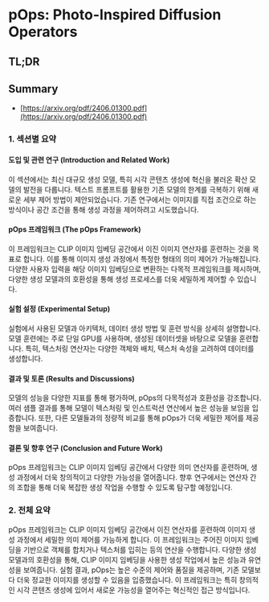 # pOps: Photo-Inspired Diffusion Operators
## TL;DR
## Summary
- [https://arxiv.org/pdf/2406.01300.pdf](https://arxiv.org/pdf/2406.01300.pdf)

### 1. 섹션별 요약

#### 도입 및 관련 연구 (Introduction and Related Work)
이 섹션에서는 최신 대규모 생성 모델, 특히 시각 콘텐츠 생성에 혁신을 불러온 확산 모델의 발전을 다룹니다. 텍스트 프롬프트를 활용한 기존 모델의 한계를 극복하기 위해 새로운 세부 제어 방법이 제안되었습니다. 기존 연구에서는 이미지를 직접 조건으로 하는 방식이나 공간 조건을 통해 생성 과정을 제어하려고 시도했습니다.

#### pOps 프레임워크 (The pOps Framework)
이 프레임워크는 CLIP 이미지 임베딩 공간에서 이진 이미지 연산자를 훈련하는 것을 목표로 합니다. 이를 통해 이미지 생성 과정에서 특정한 형태의 의미 제어가 가능해집니다. 다양한 사용자 입력을 해당 이미지 임베딩으로 변환하는 다목적 프레임워크를 제시하며, 다양한 생성 모델과의 호환성을 통해 생성 프로세스를 더욱 세밀하게 제어할 수 있습니다.

#### 실험 설정 (Experimental Setup)
실험에서 사용된 모델과 아키텍처, 데이터 생성 방법 및 훈련 방식을 상세히 설명합니다. 모델 훈련에는 주로 단일 GPU를 사용하며, 생성된 데이터셋을 바탕으로 모델을 훈련합니다. 특히, 텍스처링 연산자는 다양한 객체와 배치, 텍스처 속성을 고려하여 데이터를 생성합니다.

#### 결과 및 토론 (Results and Discussions)
모델의 성능을 다양한 지표를 통해 평가하며, pOps의 다목적성과 호환성을 강조합니다. 여러 샘플 결과를 통해 모델이 텍스처링 및 인스트럭션 연산에서 높은 성능을 보임을 입증합니다. 또한, 다른 모델들과의 정량적 비교를 통해 pOps가 더욱 세밀한 제어를 제공함을 보여줍니다.

#### 결론 및 향후 연구 (Conclusion and Future Work)
pOps 프레임워크는 CLIP 이미지 임베딩 공간에서 다양한 의미 연산자를 훈련하며, 생성 과정에서 더욱 창의적이고 다양한 가능성을 열어줍니다. 향후 연구에서는 연산자 간의 조합을 통해 더욱 복잡한 생성 작업을 수행할 수 있도록 탐구할 예정입니다.

### 2. 전체 요약

pOps 프레임워크는 CLIP 이미지 임베딩 공간에서 이진 연산자를 훈련하여 이미지 생성 과정에서 세밀한 의미 제어를 가능하게 합니다. 이 프레임워크는 주어진 이미지 임베딩을 기반으로 객체를 합치거나 텍스처를 입히는 등의 연산을 수행합니다. 다양한 생성 모델과의 호환성을 통해, CLIP 이미지 임베딩을 사용한 생성 작업에서 높은 성능과 유연성을 보여줍니다. 실험 결과, pOps는 높은 수준의 제어와 품질을 제공하며, 기존 모델보다 더욱 정교한 이미지를 생성할 수 있음을 입증했습니다. 이 프레임워크는 특히 창의적인 시각 콘텐츠 생성에 있어서 새로운 가능성을 열어주는 혁신적인 접근 방식입니다.